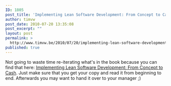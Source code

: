 ```yaml
---
ID: 1805
post_title: 'Implementing Lean Software Development: From Concept to Cash'
author: timvw
post_date: 2010-07-20 13:35:08
post_excerpt: ""
layout: post
permalink: >
  http://www.timvw.be/2010/07/20/implementing-lean-software-development-from-concept-to-cash/
published: true
---
```

<p>Not going to waste time re-iterating what's in the book because you can find that here: <a href="http://www.poppendieck.com/ilsd.htm">Implementing Lean Software Development: From Concept to Cash</a>. Just make sure that you get your copy and read it from beginning to end. Afterwards you may want to hand it over to your manager ;)</p>